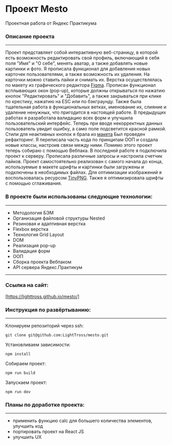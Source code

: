 # **Проект Mesto**
Проектная работа от Яндекс Практикума

### Описание проекта
--------------------
Проект представляет собой интерактивную веб-страницу, в которой есть возможность редактировать свой профиль, включающий в себя поля "Имя" и "О себе", менять аватар, а также добавлять новые картинки и фото. Я прописала функционал для добавления новых карточек пользователями, а также возможность их удаления. На карточки можно ставить лайки и снимать их. Верстка осуществлялась по макету из графического редактора [Figma](https://www.figma.com/file/bjyvbKKJN2naO0ucURl2Z0/JavaScript.-Sprint-5?node-id=0%3A1). Прописан функционал всплывающих окон (pop-up), которые должны открываться по нажатию кнопок "Редактировать" и "Добавить", а также закрываться при клике по крестику, нажатию на ESC или по бэкграунду. Также была тщательная работа в функциональных ветках, именование их, слияние и удаление ненужных, что пригодится в настоящей работе. В предыдущих работах я разработала валидацию всех форм и улучшила пользовательский интерфейс. Теперь при вводе некорректных данных пользователь увидит ошибку, а само поле подсветится красной рамкой. Стили для неактивных кнопок я брала из [макета](https://www.figma.com/file/kRVLKwYG3d1HGLvh7JFWRT/JavaScript.-Sprint-6?node-id=0%3A1)
Был проведен рефакторинг. Я переписала часть кода по принципам ООП и создала новые классы, настроив связи между ними. Помимо этого проект теперь собираю с помощью Вебпака.
В последней работе я подключила проект к серверу. Прописала различные запросы и настроила счетчик лайков.
 Проект самостоятельно реализован с самого начала до конца, используемые в макете шрифты и картинки были загружены и подключены в необходимых файлах. Для оптимизации изображений я воспользовалась ресурсом [TinyPNG](https://tinypng.com/). Также я оптимизировала шрифты с помощью сглаживания.

### В проекте были использованы следующие технологии:
-----------------------------------------------------
* Методология БЭМ
* Организация файловой структуры Nested
* Резиновая и адаптивная верстка
* Flexbox верстка
* Технология Grid Layout
* DOM
* Реализация pop-up
* Валидация форм
* ООП
* Сборка проекта Вебпаком
* API сервера Яндекс.Практикум
------------------------------------------------------------------

### Ссылка на сайт:
[https://lighttross.github.io/mesto/]

### Инструкция по развёртыванию:
---------------------------------
Клонируем репозиторий через ssh:

    git clone git@github.com:LightTross/mesto.git

Установливаем зависимости:

    npm install

Собираем проект:

    npm run build

Запускаем проект:

    npm run dev

### Планы по доработке проекта:
-------------------------------
* применить функцию calc для большего количества элементов, улучшить код
* портировать проект на React JS
* улучшить UX
